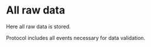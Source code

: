 # All raw data

Here all raw data is stored.

Protocol includes all events necessary for data validation.
